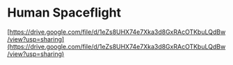 # Human Spaceflight

[https://drive.google.com/file/d/1eZs8UHX74e7Xka3d8GxRAcOTKbuLQdBw/view?usp=sharing](https://drive.google.com/file/d/1eZs8UHX74e7Xka3d8GxRAcOTKbuLQdBw/view?usp=sharing)